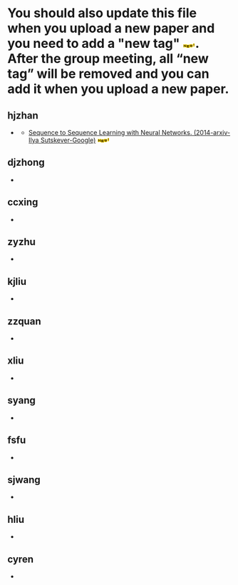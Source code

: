 # You should also update this file when you upload a new paper and you need to add a "new tag" ![](Basic_Images/new_tag.gif). After the group meeting, all “new tag” will be removed and you can add it when you upload a new paper.

## hjzhan
+ + <a href="./Sequence Labeling/Encoder-Decoder/Sequence to Sequence Learning with Neural Networks.md" target="_blank">Sequence to Sequence Learning with Neural Networks. (2014-arxiv-Ilya Sutskever-Google)</a>  ![](Basic_Images/new_tag.gif)
## djzhong
+
## ccxing
+
## zyzhu
+
## kjliu
+
## zzquan
+
## xliu
+
## syang
+
## fsfu
+
## sjwang
+
## hliu
+
## cyren
+
